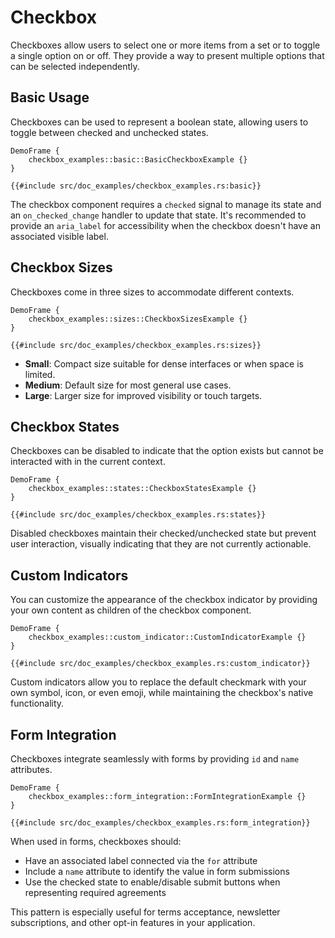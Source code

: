 # Checkbox

Checkboxes allow users to select one or more items from a set or to toggle a single option on or off. They provide a way to present multiple options that can be selected independently.

## Basic Usage

Checkboxes can be used to represent a boolean state, allowing users to toggle between checked and unchecked states.

```inject-dioxus
DemoFrame {
    checkbox_examples::basic::BasicCheckboxExample {}
}
```

```rust, no_run
{{#include src/doc_examples/checkbox_examples.rs:basic}}
```

The checkbox component requires a `checked` signal to manage its state and an `on_checked_change` handler to update that state. It's recommended to provide an `aria_label` for accessibility when the checkbox doesn't have an associated visible label.

## Checkbox Sizes

Checkboxes come in three sizes to accommodate different contexts.

```inject-dioxus
DemoFrame {
    checkbox_examples::sizes::CheckboxSizesExample {}
}
```

```rust, no_run
{{#include src/doc_examples/checkbox_examples.rs:sizes}}
```

- **Small**: Compact size suitable for dense interfaces or when space is limited.
- **Medium**: Default size for most general use cases.
- **Large**: Larger size for improved visibility or touch targets.

## Checkbox States

Checkboxes can be disabled to indicate that the option exists but cannot be interacted with in the current context.

```inject-dioxus
DemoFrame {
    checkbox_examples::states::CheckboxStatesExample {}
}
```

```rust, no_run
{{#include src/doc_examples/checkbox_examples.rs:states}}
```

Disabled checkboxes maintain their checked/unchecked state but prevent user interaction, visually indicating that they are not currently actionable.

## Custom Indicators

You can customize the appearance of the checkbox indicator by providing your own content as children of the checkbox component.

```inject-dioxus
DemoFrame {
    checkbox_examples::custom_indicator::CustomIndicatorExample {}
}
```

```rust, no_run
{{#include src/doc_examples/checkbox_examples.rs:custom_indicator}}
```

Custom indicators allow you to replace the default checkmark with your own symbol, icon, or even emoji, while maintaining the checkbox's native functionality.

## Form Integration

Checkboxes integrate seamlessly with forms by providing `id` and `name` attributes.

```inject-dioxus
DemoFrame {
    checkbox_examples::form_integration::FormIntegrationExample {}
}
```

```rust, no_run
{{#include src/doc_examples/checkbox_examples.rs:form_integration}}
```

When used in forms, checkboxes should:
- Have an associated label connected via the `for` attribute
- Include a `name` attribute to identify the value in form submissions
- Use the checked state to enable/disable submit buttons when representing required agreements

This pattern is especially useful for terms acceptance, newsletter subscriptions, and other opt-in features in your application.